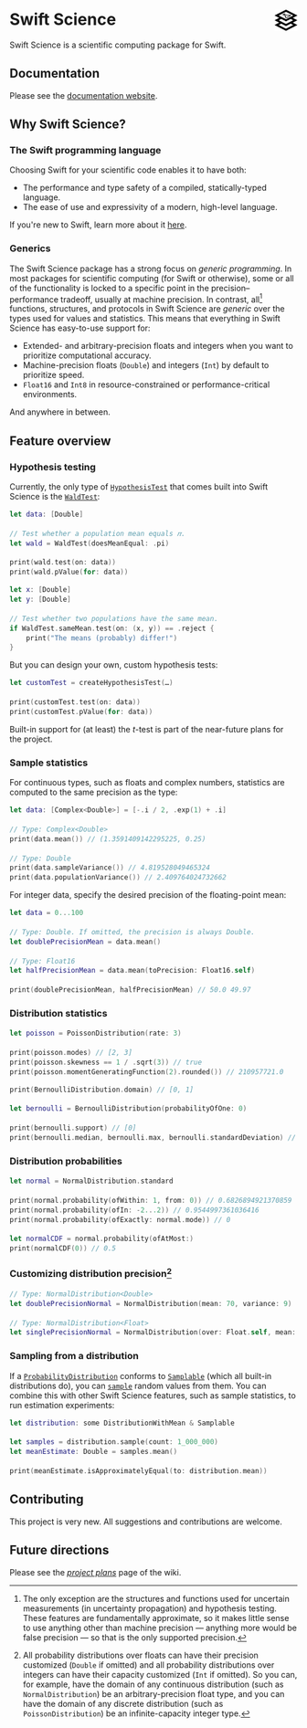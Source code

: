 # Swift Science <img src="Resources/swift-science-icon.svg" width="40" style="float: right">
Swift Science is a scientific computing package for Swift.

## Documentation
Please see the [documentation website](https://lucca-mito.github.io/swift-science/documentation/science).

## Why Swift Science?
### The Swift programming language
Choosing Swift for your scientific code enables it to have both:
- The performance and type safety of a compiled, statically-typed language.
- The ease of use and expressivity of a modern, high-level language.

If you're new to Swift, learn more about it [here](https://www.swift.org/about). 

### Generics
The Swift Science package has a strong focus on *generic programming*. In most packages for 
scientific computing (for Swift or otherwise), some or all of the functionality is locked to a 
specific point in the precision–performance tradeoff, usually at machine precision. In contrast, 
all[^1] functions, structures, and protocols in Swift Science are *generic* over the types used for 
values and statistics. This means that everything in Swift Science has easy-to-use support for:
- Extended- and arbitrary-precision floats and integers when you want to prioritize computational accuracy.
- Machine-precision floats (`Double`) and integers (`Int`) by default to prioritize speed.
- `Float16` and `Int8` in resource-constrained or performance-critical environments.

And anywhere in between.

[^1]: The only exception are the structures and functions used for uncertain measurements (in 
uncertainty propagation) and hypothesis testing. These features are fundamentally approximate, so it 
makes little sense to use anything other than machine precision — anything more would be false 
precision — so that is the only supported precision.

## Feature overview
### Hypothesis testing
Currently, the only type of [`HypothesisTest`](https://lucca-mito.github.io/swift-science/documentation/science/hypothesistest) 
that comes built into Swift Science is the [`WaldTest`](https://lucca-mito.github.io/swift-science/documentation/science/waldtest):

```swift
let data: [Double]

// Test whether a population mean equals 𝜋.
let wald = WaldTest(doesMeanEqual: .pi)

print(wald.test(on: data))
print(wald.pValue(for: data))
```

```swift
let x: [Double]
let y: [Double]

// Test whether two populations have the same mean.
if WaldTest.sameMean.test(on: (x, y)) == .reject {
    print("The means (probably) differ!")
}
```

But you can design your own, custom hypothesis tests:
```swift
let customTest = createHypothesisTest(…)

print(customTest.test(on: data))
print(customTest.pValue(for: data))
```

Built-in support for (at least) the *t*-test is part of the near-future plans for the project.

### Sample statistics
For continuous types, such as floats and complex numbers, statistics are computed to the same 
precision as the type:
```swift
let data: [Complex<Double>] = [-.i / 2, .exp(1) + .i]

// Type: Complex<Double>
print(data.mean()) // (1.3591409142295225, 0.25)

// Type: Double
print(data.sampleVariance()) // 4.819528049465324
print(data.populationVariance()) // 2.409764024732662
```

For integer data, specify the desired precision of the floating-point mean:
```swift
let data = 0...100

// Type: Double. If omitted, the precision is always Double.
let doublePrecisionMean = data.mean()

// Type: Float16
let halfPrecisionMean = data.mean(toPrecision: Float16.self)

print(doublePrecisionMean, halfPrecisionMean) // 50.0 49.97
```

### Distribution statistics
```swift
let poisson = PoissonDistribution(rate: 3)

print(poisson.modes) // [2, 3]
print(poisson.skewness == 1 / .sqrt(3)) // true
print(poisson.momentGeneratingFunction(2).rounded()) // 210957721.0
```
```swift
print(BernoulliDistribution.domain) // [0, 1]

let bernoulli = BernoulliDistribution(probabilityOfOne: 0)

print(bernoulli.support) // [0]
print(bernoulli.median, bernoulli.max, bernoulli.standardDeviation) // 0 0 0.0
```

### Distribution probabilities
```swift
let normal = NormalDistribution.standard

print(normal.probability(ofWithin: 1, from: 0)) // 0.6826894921370859
print(normal.probability(ofIn: -2...2)) // 0.9544997361036416
print(normal.probability(ofExactly: normal.mode)) // 0

let normalCDF = normal.probability(ofAtMost:)
print(normalCDF(0)) // 0.5
```

### Customizing distribution precision[^2]
```swift
// Type: NormalDistribution<Double>
let doublePrecisionNormal = NormalDistribution(mean: 70, variance: 9)

// Type: NormalDistribution<Float>
let singlePrecisionNormal = NormalDistribution(over: Float.self, mean: 70, variance: 9)
```
[^2]: All probability distributions over floats can have their precision customized (`Double` if 
omitted) and all probability distributions over integers can have their capacity customized (`Int` 
if omitted). So you can, for example, have the domain of any continuous distribution (such as 
`NormalDistribution`) be an arbitrary-precision float type, and you can have the domain of any 
discrete distribution (such as `PoissonDistribution`) be an infinite-capacity integer type.

### Sampling from a distribution
If a [`ProbabilityDistribution`](https://lucca-mito.github.io/swift-science/documentation/science/probabilitydistribution) 
conforms to [`Samplable`](https://lucca-mito.github.io/swift-science/documentation/science/samplable) 
(which all built-in distributions do), you can [`sample`](https://lucca-mito.github.io/swift-science/documentation/science/samplable/sample(count:)) 
random values from them. You can combine this with other Swift Science features, such as sample 
statistics, to run estimation experiments:
```swift
let distribution: some DistributionWithMean & Samplable

let samples = distribution.sample(count: 1_000_000)
let meanEstimate: Double = samples.mean()

print(meanEstimate.isApproximatelyEqual(to: distribution.mean))
```

## Contributing
This project is very new. All suggestions and contributions are welcome.

## Future directions
Please see the [_project plans_](https://github.com/Lucca-mito/swift-science/wiki/Project-plans) 
page of the wiki.
